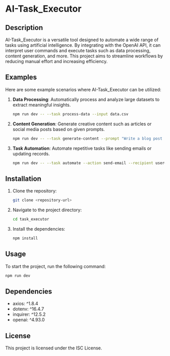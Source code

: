 # AI-Task_Executor

## Description

AI-Task_Executor is a versatile tool designed to automate a wide range of tasks using artificial intelligence. By integrating with the OpenAI API, it can interpret user commands and execute tasks such as data processing, content generation, and more. This project aims to streamline workflows by reducing manual effort and increasing efficiency.

## Examples

Here are some example scenarios where AI-Task_Executor can be utilized:

1. **Data Processing**: Automatically process and analyze large datasets to extract meaningful insights.
   ```bash
   npm run dev -- --task process-data --input data.csv
   ```

2. **Content Generation**: Generate creative content such as articles or social media posts based on given prompts.
   ```bash
   npm run dev -- --task generate-content --prompt "Write a blog post about AI trends."
   ```

3. **Task Automation**: Automate repetitive tasks like sending emails or updating records.
   ```bash
   npm run dev -- --task automate --action send-email --recipient user@example.com
   ```

## Installation

1. Clone the repository:
   ```bash
   git clone <repository-url>
   ```
2. Navigate to the project directory:
   ```bash
   cd task_executor
   ```
3. Install the dependencies:
   ```bash
   npm install
   ```

## Usage

To start the project, run the following command:
```bash
npm run dev
```

## Dependencies

- axios: ^1.8.4
- dotenv: ^16.4.7
- inquirer: ^12.5.2
- openai: ^4.93.0

## License

This project is licensed under the ISC License.

